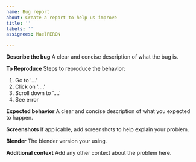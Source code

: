 ```yaml
---
name: Bug report
about: Create a report to help us improve
title: ''
labels: ''
assignees: MaelPERON

---
```


**Describe the bug**
A clear and concise description of what the bug is.

**To Reproduce**
Steps to reproduce the behavior:
1. Go to '...'
2. Click on '....'
3. Scroll down to '....'
4. See error

**Expected behavior**
A clear and concise description of what you expected to happen.

**Screenshots**
If applicable, add screenshots to help explain your problem.

**Blender**
The blender version your using.

**Additional context**
Add any other context about the problem here.
